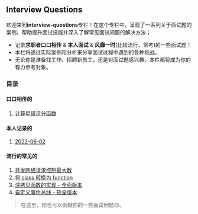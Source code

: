 ## Interview Questions

欢迎来到**interview-questions**专栏！在这个专栏中，呈现了一系列关于面试题的案例，帮助提升面试技能并深入了解常见面试问题的解决方法；
* 记录**求职者口口相传** &amp; **本人面试** &amp; **风靡一时**(比较流行、常考)的一些面试题！
* 本栏将通过实际案例和分析来分享面试过程中遇到的各种挑战。
* 无论你是准备找工作、招聘新员工，还是对面试题感兴趣，本栏都将成为你的有力参考对象。

### 目录
#### 口口相传的
01. [计算星级评分函数](./mouth/01_star-rating)
#### 本人记录的
01. [2022-06-02](./myself)
#### 流行的常见的
01. [并发网络请求控制最大数](./popular/01_concurrency-request)
02. [将 class 转换为 function](./popular/02_convert-class-to-function)
03. [深拷贝函数的实现 - 全面版本](./popular/03_deep-clone)
04. [自定义事件总线 - 较全版本](./popular/04_event-bus)

> 在这里，你也可以贡献你的一些面试例题😊。
